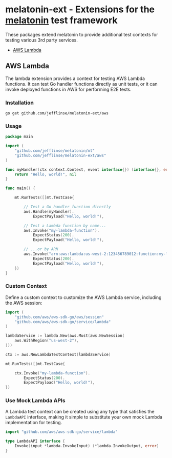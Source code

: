 # melatonin-ext - Extensions for the [melatonin](https://github.com/jefflinse/melatonin#readme) test framework

These packages extend melatonin to provide additional test contexts for testing various 3rd party services.

- [AWS Lambda](#aws-lambda)

## AWS Lambda

The lambda extension provides a context for testing AWS Lambda functions. It can test Go handler functions directly as unit tests, or it can invoke deployed functions in AWS for performing E2E tests.

### Installation

    go get github.com/jefflinse/melatonin-ext/aws

### Usage

```go
package main

import (
    "github.com/jefflinse/melatonin/mt"
    "github.com/jefflinse/melatonin-ext/aws"
)

func myHandler(ctx context.Context, event interface{}) (interface{}, error) {
    return "Hello, world!", nil
}

func main() {

    mt.RunTests([]mt.TestCase{

        // Test a Go handler function directly
        aws.Handle(myHandler).
            ExpectPayload("Hello, world!"),

        // Test a Lambda function by name...
        aws.Invoke("my-lambda-function").
            ExpectStatus(200).
            ExpectPayload("Hello, world!"),

        // ...or by ARN
        aws.Invoke("arn:aws:lambda:us-west-2:123456789012:function:my-lambda-function").
            ExpectStatus(200).
            ExpectPayload("Hello, world!"),
    })
}
```

### Custom Context

Define a custom context to customize the AWS Lambda service, including the AWS session:

```go
import (
    "github.com/aws/aws-sdk-go/aws/session"
    "github.com/aws/aws-sdk-go/service/lambda"
)

lambdaService := lambda.New(aws.Must(aws.NewSession(
    aws.WithRegion("us-west-2"),
)))

ctx := aws.NewLambdaTextContext(lambdaService)

mt.RunTests([]mt.TestCase{

    ctx.Invoke("my-lambda-function").
        ExpectStatus(200).
        ExpectPayload("Hello, world!"),
})
```

### Use Mock Lambda APIs

A Lambda test context can be created using any type that satisfies the `LambdaAPI` interface, making it simple to substitute your own mock Lambda implementation for testing.

```go
import "github.com/aws/aws-sdk-go/service/lambda"

type LambdaAPI interface {
    Invoke(input *lambda.InvokeInput) (*lambda.InvokeOutput, error)
}
```
